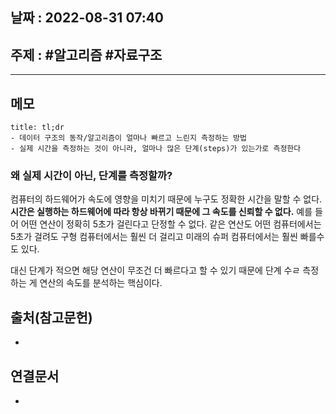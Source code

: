 ## 날짜 : 2022-08-31 07:40

## 주제 : #알고리즘 #자료구조 
----
## 메모
```ad-note
title: tl;dr
- 데이터 구조의 동작/알고리즘이 얼마나 빠르고 느린지 측정하는 방법 
- 실제 시간을 측정하는 것이 아니라, 얼마나 많은 단계(steps)가 있는가로 측정한다
```


### 왜  실제 시간이 아닌, 단계를 측정할까?
컴퓨터의 하드웨어가 속도에 영향을 미치기 때문에 누구도 정확한 시간을 말할 수 없다. **시간은 실행하는 하드웨어에 따라 항상 바뀌기 때문에 그 속도를 신뢰할 수 없다.** 
예를 들어 어떤  연산이 정확히 5초가 걸린다고 단정할 수 없다. 같은 연산도 어떤 컴퓨터에서는 5초가 걸려도 구형 컴퓨터에서는 훨씬 더 걸리고 미래의 슈퍼 컴퓨터에서는 훨씬 빠를수도 있다. 

대신 단계가  적으면 해당 연산이 무조건 더 빠르다고 할 수 있기 때문에 단계 수ㄹ 측정하는 게 연산의 속도를 분석하는 핵심이다.  




## 출처(참고문헌)
- 

## 연결문서
- 

